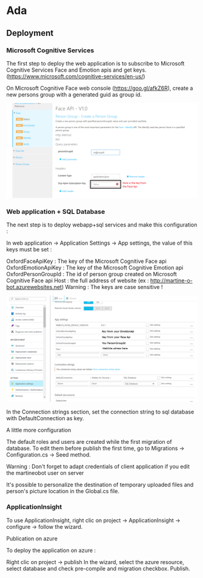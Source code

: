 # Ada

## Deployment
### Microsoft Cognitive Services

The first step to deploy the web application is to subscribe to Microsoft Cognitive Services Face and Emotion apis and get keys.(https://www.microsoft.com/cognitive-services/en-us/)

On Microsoft Cognitive Face web console (https://goo.gl/afkZ6R), create a new persons group with a generated guid as group id.

[![](/doc/assets/PersonGroupId.png)]()

### Web application + SQL Database

The next step is to deploy webapp+sql services and make this configuration :

In web application → Application Settings → App settings, the value of this keys must be set :

OxfordFaceApiKey : The key of the Microsoft Cognitive Face api
OxfordEmotionApiKey : The key of the Microsoft Cognitive Emotion api
OxfordPersonGroupId : The id of person group created on Microsoft Cognitive Face api
Host : the full address of website (ex : http://martine-o-bot.azurewebsites.net)
Warning : The keys are case sensitive !

[![](/doc/assets/KeyAzure.PNG)]()

In the Connection strings section, set the connection string to sql database with DefaultConnection as key.

A little more configuration

The default roles and users are created while the first migration of database. To edit them before publish the first time, go to Migrations → Configuration.cs → Seed method.

Warning : Don't forget to adapt credentials of client application if you edit the martineobot user on server

It's possible to personalize the destination of temporary uploaded files and person's picture location in the Global.cs file.

### ApplicationInsight

To use ApplicationInsight, right clic on project → ApplicationInsight → configure → follow the wizard.

Publication on azure

To deploy the application on azure :

Right clic on project → publish
In the wizard, select the azure resource, select database and check pre-compile and migration checkbox.
Publish.
